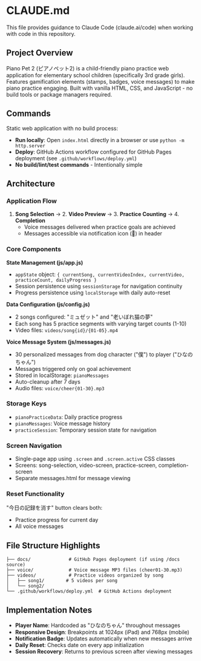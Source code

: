 # CLAUDE.md

This file provides guidance to Claude Code (claude.ai/code) when working with code in this repository.

## Project Overview

Piano Pet 2 (ピアノペット2) is a child-friendly piano practice web application for elementary school children (specifically 3rd grade girls). Features gamification elements (stamps, badges, voice messages) to make piano practice engaging. Built with vanilla HTML, CSS, and JavaScript - no build tools or package managers required.

## Commands

Static web application with no build process:
- **Run locally**: Open `index.html` directly in a browser or use `python -m http.server`
- **Deploy**: GitHub Actions workflow configured for GitHub Pages deployment (see `.github/workflows/deploy.yml`)
- **No build/lint/test commands** - Intentionally simple

## Architecture

### Application Flow
1. **Song Selection** → 2. **Video Preview** → 3. **Practice Counting** → 4. **Completion**
   - Voice messages delivered when practice goals are achieved
   - Messages accessible via notification icon (📮) in header

### Core Components

**State Management (js/app.js)**
- `appState` object: `{ currentSong, currentVideoIndex, currentVideo, practiceCount, dailyProgress }`
- Session persistence using `sessionStorage` for navigation continuity
- Progress persistence using `localStorage` with daily auto-reset

**Data Configuration (js/config.js)**
- 2 songs configured: "ミュゼット" and "老いぼれ猫の夢"
- Each song has 5 practice segments with varying target counts (1-10)
- Video files: `videos/song{id}/{01-05}.mp4`

**Voice Message System (js/messages.js)**
- 30 personalized messages from dog character ("僕") to player ("ひなのちゃん")
- Messages triggered only on goal achievement
- Stored in localStorage: `pianoMessages`
- Auto-cleanup after 7 days
- Audio files: `voice/cheer{01-30}.mp3`

### Storage Keys
- `pianoPracticeData`: Daily practice progress
- `pianoMessages`: Voice message history
- `practiceSession`: Temporary session state for navigation

### Screen Navigation
- Single-page app using `.screen` and `.screen.active` CSS classes
- Screens: song-selection, video-screen, practice-screen, completion-screen
- Separate messages.html for message viewing

### Reset Functionality
"今日の記録を消す" button clears both:
- Practice progress for current day
- All voice messages

## File Structure Highlights

```
├── docs/              # GitHub Pages deployment (if using /docs source)
├── voice/             # Voice message MP3 files (cheer01-30.mp3)
├── videos/            # Practice videos organized by song
│   ├── song1/        # 5 videos per song
│   └── song2/
└── .github/workflows/deploy.yml  # GitHub Actions deployment
```

## Implementation Notes

- **Player Name**: Hardcoded as "ひなのちゃん" throughout messages
- **Responsive Design**: Breakpoints at 1024px (iPad) and 768px (mobile)
- **Notification Badge**: Updates automatically when new messages arrive
- **Daily Reset**: Checks date on every app initialization
- **Session Recovery**: Returns to previous screen after viewing messages